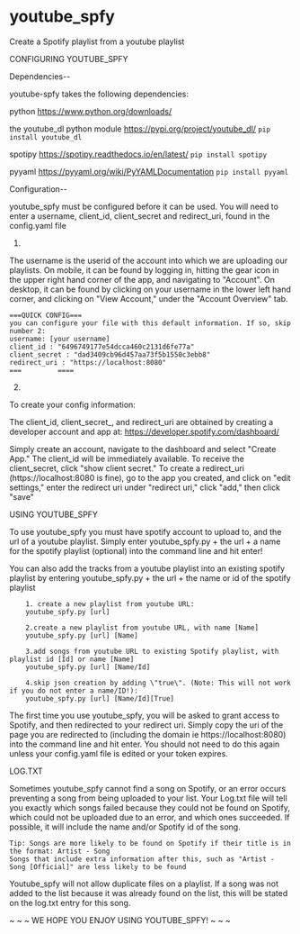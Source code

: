# youtube_spfy
Create a Spotify playlist from a youtube playlist

CONFIGURING YOUTUBE_SPFY

Dependencies-- 

youtube-spfy takes the following dependencies:

python
https://www.python.org/downloads/

the youtube_dl python module
https://pypi.org/project/youtube_dl/
```pip install youtube_dl```

spotipy
https://spotipy.readthedocs.io/en/latest/
```pip install spotipy```

pyyaml
https://pyyaml.org/wiki/PyYAMLDocumentation
```pip install pyyaml```

Configuration--

youtube_spfy must be configured before it can be used. You will need to enter a username, client_id, client_secret and redirect_uri, found in the config.yaml file

1.
The username is the userid of the account into which we are uploading our playlists. On mobile, it can be found by logging in, hitting the gear icon in the upper right hand corner of the app, and navigating to "Account". On desktop, it can be found by clicking on your username in the lower left hand corner, and clicking on "View Account," under the "Account Overview" tab.
```
===QUICK CONFIG===
you can configure your file with this default information. If so, skip number 2:
username: [your username]
client_id : "6496749177e54dcca460c2131d6fe77a"
client_secret : "dad3409cb96d457aa73f5b1550c3ebb8"
redirect_uri : "https://localhost:8080"
===         ====
```

2.
To create your config information:


The client_id, client_secret_, and redirect_uri are obtained by creating a developer account  and app at:
https://developer.spotify.com/dashboard/

Simply create an account, navigate to the dashboard and select "Create App." The client_id will be immediately available. To receive the client_secret, click "show client secret." To create a redirect_uri (https://localhost:8080 is fine), go to the app you created, and click on "edit settings," enter the redirect uri under "redirect uri," click "add," then click "save"

USING YOUTUBE_SPFY

To use youtube_spfy you must have spotify account to upload to, and the url of a youtube playlist. Simply enter youtube_spfy.py + the url + a name for the spotify playlist (optional) into the command line and hit enter!

You can also add the tracks from a youtube playlist into an existing spotify playlist by entering youtube_spfy.py + the url + the name or id of the spotify playlist

		1. create a new playlist from youtube URL:
		youtube_spfy.py [url]

		2.create a new playlist from youtube URL, with name [Name]
		youtube_spfy.py [url] [Name]

		3.add songs from youtube URL to existing Spotify playlist, with playlist id [Id] or name [Name]
		youtube_spfy.py [url] [Name/Id]

		4.skip json creation by adding \"true\". (Note: This will not work if you do not enter a name/ID!):
		youtube_spfy.py [url] [Name/Id][True]
    
The first time you use youtube_spfy, you will be asked to grant access to Spotify, and then redirected to your redirect uri. Simply copy the uri of the page you are redirected to (including the domain ie https://localhost:8080) into the command line and hit enter. You should not need to do this again unless your config.yaml file is edited or your token expires.

LOG.TXT

Sometimes youtube_spfy cannot find a song on Spotify, or an error occurs preventing a song from being uploaded to your list. Your Log.txt file will tell you exactly which songs failed because they could not be found on Spotify, which could not be uploaded due to an error, and which ones succeeded. If possible, it will include the name and/or Spotify id of the song.
```
Tip: Songs are more likely to be found on Spotify if their title is in the format: Artist - Song
Songs that include extra information after this, such as "Artist - Song [Official]" are less likely to be found
```
Youtube_spfy will not allow duplicate files on a playlist. If a song was not added to the list because it was already found on the list, this will be stated on the log.txt entry for this song.

~ ~ ~ WE HOPE YOU ENJOY USING YOUTUBE_SPFY! ~ ~ ~
